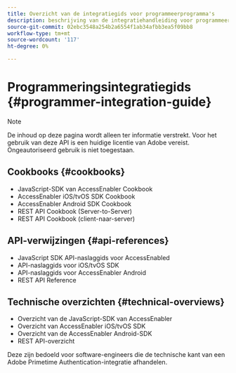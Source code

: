 ```yaml
---
title: Overzicht van de integratiegids voor programmeerprogramma's
description: beschrijving van de integratiehandleiding voor programmeerprogramma's
source-git-commit: 02ebc3548a254b2a6554f1ab34afbb3ea5f09bb8
workflow-type: tm+mt
source-wordcount: '117'
ht-degree: 0%

---
```


# Programmeringsintegratiegids {#programmer-integration-guide}


>[!NOTE]
>
>De inhoud op deze pagina wordt alleen ter informatie verstrekt. Voor het gebruik van deze API is een huidige licentie van Adobe vereist. Ongeautoriseerd gebruik is niet toegestaan.
>

## Cookbooks {#cookbooks}

* JavaScript-SDK van AccessEnabler Cookbook
* AccessEnabler iOS/tvOS SDK Cookbook
* AccessEnabler Android SDK Cookbook
* REST API Cookbook (Server-to-Server)
* REST API Cookbook (client-naar-server)

## API-verwijzingen {#api-references}

* JavaScript SDK API-naslaggids voor AccessEnabled
* API-naslaggids voor iOS/tvOS SDK
* API-naslaggids voor AccessEnabler Android
* REST API Reference

## Technische overzichten {#technical-overviews}

* Overzicht van de JavaScript-SDK van AccessEnabler
* Overzicht van AccessEnabler iOS/tvOS SDK
* Overzicht van de AccessEnabler Android-SDK
* REST API-overzicht

Deze zijn bedoeld voor software-engineers die de technische kant van een Adobe Primetime Authentication-integratie afhandelen.

<!--

>[!MORELIKETHIS]
>
>* Entitlement Flow
>* Programmer Use Cases
>* Error Reporting
>* Identifying Protected Resources
>* Temp Pass
>* Integrating the Media Token Verifier
>* User Metadata
>* Tracking Data in Adobe Primetime authentication
-->

